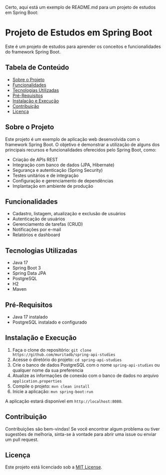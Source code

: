 Certo, aqui está um exemplo de README.md para um projeto de estudos em Spring Boot:

# Projeto de Estudos em Spring Boot

Este é um projeto de estudos para aprender os conceitos e funcionalidades do framework Spring Boot.

## Tabela de Conteúdo
- [Sobre o Projeto](#sobre-o-projeto)
- [Funcionalidades](#funcionalidades)
- [Tecnologias Utilizadas](#tecnologias-utilizadas)
- [Pré-Requisitos](#pré-requisitos)
- [Instalação e Execução](#instalação-e-execução)
- [Contribuição](#contribuição)
- [Licença](#licença)

## Sobre o Projeto

Este projeto é um exemplo de aplicação web desenvolvida com o framework Spring Boot. O objetivo é demonstrar a utilização de alguns dos principais recursos e funcionalidades oferecidos pelo Spring Boot, como:

- Criação de APIs REST
- Integração com banco de dados (JPA, Hibernate)
- Segurança e autenticação (Spring Security)
- Testes unitários e de integração
- Configuração e gerenciamento de dependências
- Implantação em ambiente de produção

## Funcionalidades

- Cadastro, listagem, atualização e exclusão de usuários
- Autenticação de usuários
- Gerenciamento de tarefas (CRUD)
- Notificações por e-mail
- Relatórios e dashboard

## Tecnologias Utilizadas

- Java 17
- Spring Boot 3
- Spring Data JPA
- PostgreSQL
- H2
- Maven

## Pré-Requisitos

- Java 17 instalado
- PostgreSQL instalado e configurado

## Instalação e Execução

1. Faça o clone do repositório: `git clone https://github.com/muritadb/spring-api-studies`
2. Acesse o diretório do projeto: `cd spring-api-studies`
3. Crie o banco de dados PostgreSQL com o nome `spring-api-studies` ou qualquer nome da sua preferencia
4. Atualize as informações de conexão com o banco de dados no arquivo `application.properties`
5. Compile o projeto: `mvn clean install`
6. Inicie a aplicação: `mvn spring-boot:run`

A aplicação estará disponível em `http://localhost:8080`.


## Contribuição

Contribuições são bem-vindas! Se você encontrar algum problema ou tiver sugestões de melhoria, sinta-se à vontade para abrir uma issue ou enviar um pull request.

## Licença

Este projeto está licenciado sob a [MIT License](LICENSE).